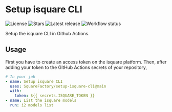 # Setup isquare CLI

![License](https://img.shields.io/github/license/SquareFactory/setup-isquare-cli?style=flat-square)
![Stars](https://img.shields.io/github/stars/SquareFactory/setup-isquare-cli?style=flat-square)
![Latest release](https://img.shields.io/github/v/release/SquareFactory/setup-isquare-cli?label=latest%20release&style=flat-square)
![Workflow status](https://img.shields.io/github/workflow/status/SquareFactory/setup-isquare-cli/Tests?style=flat-square)

Setup the isquare CLI in Github Actions.

## Usage

First you have to create an access token on the isquare platform.
Then, after adding your token to the GitHub Actions secrets of your repository,

```yaml
# In your job
- name: Setup isquare CLI
  uses: SquareFactory/setup-isquare-cli@main
  with:
    token: ${{ secrets.ISQUARE_TOKEN }}
- name: List the isquare models
  run: i2 models list
```
